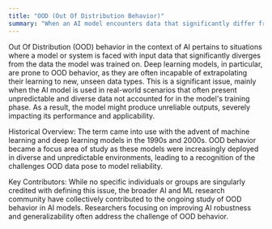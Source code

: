 ```yaml
---
title: "OOD (Out Of Distribution Behavior)"
summary: "When an AI model encounters data that significantly differ from its training data, often leading to unreliable or erroneous predictions."
---
```


Out Of Distribution (OOD) behavior in the context of AI pertains to situations where a model or system is faced with input data that significantly diverges from the data the model was trained on. Deep learning models, in particular, are prone to OOD behavior, as they are often incapable of extrapolating their learning to new, unseen data types. This is a significant issue, mainly when the AI model is used in real-world scenarios that often present unpredictable and diverse data not accounted for in the model's training phase. As a result, the model might produce unreliable outputs, severely impacting its performance and applicability.

Historical Overview: The term came into use with the advent of machine learning and deep learning models in the 1990s and 2000s. OOD behavior became a focus area of study as these models were increasingly deployed in diverse and unpredictable environments, leading to a recognition of the challenges OOD data pose to model reliability.

Key Contributors: While no specific individuals or groups are singularly credited with defining this issue, the broader AI and ML research community have collectively contributed to the ongoing study of OOD behavior in AI models. Researchers focusing on improving AI robustness and generalizability often address the challenge of OOD behavior.

